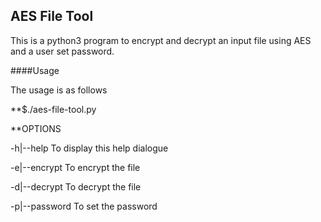 ## AES File Tool

This is a python3 program to encrypt and decrypt an input file using AES and a user set password.

####Usage

The usage is as follows

**$./aes-file-tool.py <options>

**OPTIONS

-h|--help To display this help dialogue

-e|--encrypt <filename> To encrypt the file

-d|--decrypt <filename> To decrypt the file

-p|--password <password> To set the password


